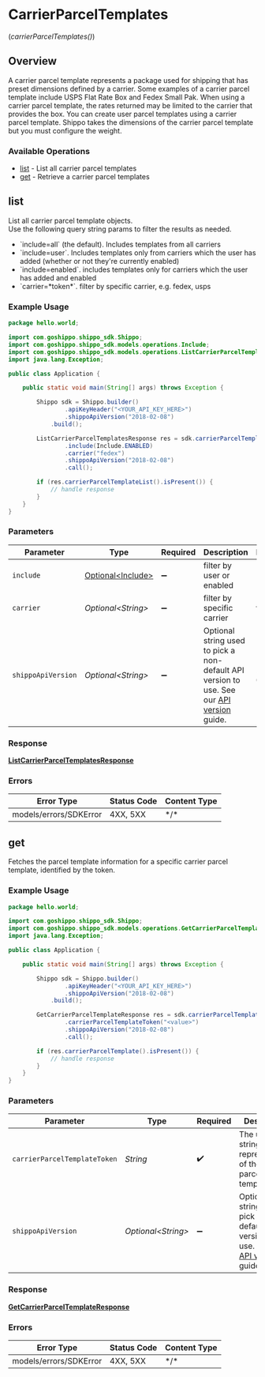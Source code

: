 # CarrierParcelTemplates
(*carrierParcelTemplates()*)

## Overview

A carrier parcel template represents a package used for shipping that has preset dimensions defined by a carrier. Some examples of a carrier parcel template include USPS Flat Rate Box and Fedex Small Pak. When using a carrier parcel template, the rates returned may be limited to the carrier that provides the box. You can create user parcel templates using a carrier parcel template. Shippo takes the dimensions of the carrier parcel template but you must configure the weight.

<SchemaDefinition schemaRef="#/components/schemas/CarrierParcelTemplate"/>

### Available Operations

* [list](#list) - List all carrier parcel templates
* [get](#get) - Retrieve a carrier parcel templates

## list

List all carrier parcel template objects. <br> Use the following query string params to filter the results as needed. <br>
<ul>
<li>`include=all` (the default). Includes templates from all carriers </li>
<li>`include=user`. Includes templates only from carriers which the user has added (whether or not they're currently enabled) </li>
<li>`include=enabled`. includes templates only for carriers which the user has added and enabled </li>
<li>`carrier=*token*`. filter by specific carrier, e.g. fedex, usps </li>
</ul>

### Example Usage

```java
package hello.world;

import com.goshippo.shippo_sdk.Shippo;
import com.goshippo.shippo_sdk.models.operations.Include;
import com.goshippo.shippo_sdk.models.operations.ListCarrierParcelTemplatesResponse;
import java.lang.Exception;

public class Application {

    public static void main(String[] args) throws Exception {

        Shippo sdk = Shippo.builder()
                .apiKeyHeader("<YOUR_API_KEY_HERE>")
                .shippoApiVersion("2018-02-08")
            .build();

        ListCarrierParcelTemplatesResponse res = sdk.carrierParcelTemplates().list()
                .include(Include.ENABLED)
                .carrier("fedex")
                .shippoApiVersion("2018-02-08")
                .call();

        if (res.carrierParcelTemplateList().isPresent()) {
            // handle response
        }
    }
}
```

### Parameters

| Parameter                                                                                                                                                          | Type                                                                                                                                                               | Required                                                                                                                                                           | Description                                                                                                                                                        | Example                                                                                                                                                            |
| ------------------------------------------------------------------------------------------------------------------------------------------------------------------ | ------------------------------------------------------------------------------------------------------------------------------------------------------------------ | ------------------------------------------------------------------------------------------------------------------------------------------------------------------ | ------------------------------------------------------------------------------------------------------------------------------------------------------------------ | ------------------------------------------------------------------------------------------------------------------------------------------------------------------ |
| `include`                                                                                                                                                          | [Optional\<Include>](../../models/operations/Include.md)                                                                                                           | :heavy_minus_sign:                                                                                                                                                 | filter by user or enabled                                                                                                                                          |                                                                                                                                                                    |
| `carrier`                                                                                                                                                          | *Optional\<String>*                                                                                                                                                | :heavy_minus_sign:                                                                                                                                                 | filter by specific carrier                                                                                                                                         | fedex                                                                                                                                                              |
| `shippoApiVersion`                                                                                                                                                 | *Optional\<String>*                                                                                                                                                | :heavy_minus_sign:                                                                                                                                                 | Optional string used to pick a non-default API version to use. See our <a href="https://docs.goshippo.com/docs/api_concepts/apiversioning/">API version</a> guide. | 2018-02-08                                                                                                                                                         |

### Response

**[ListCarrierParcelTemplatesResponse](../../models/operations/ListCarrierParcelTemplatesResponse.md)**

### Errors

| Error Type             | Status Code            | Content Type           |
| ---------------------- | ---------------------- | ---------------------- |
| models/errors/SDKError | 4XX, 5XX               | \*/\*                  |

## get

Fetches the parcel template information for a specific carrier parcel template, identified by the token.

### Example Usage

```java
package hello.world;

import com.goshippo.shippo_sdk.Shippo;
import com.goshippo.shippo_sdk.models.operations.GetCarrierParcelTemplateResponse;
import java.lang.Exception;

public class Application {

    public static void main(String[] args) throws Exception {

        Shippo sdk = Shippo.builder()
                .apiKeyHeader("<YOUR_API_KEY_HERE>")
                .shippoApiVersion("2018-02-08")
            .build();

        GetCarrierParcelTemplateResponse res = sdk.carrierParcelTemplates().get()
                .carrierParcelTemplateToken("<value>")
                .shippoApiVersion("2018-02-08")
                .call();

        if (res.carrierParcelTemplate().isPresent()) {
            // handle response
        }
    }
}
```

### Parameters

| Parameter                                                                                                                                                          | Type                                                                                                                                                               | Required                                                                                                                                                           | Description                                                                                                                                                        | Example                                                                                                                                                            |
| ------------------------------------------------------------------------------------------------------------------------------------------------------------------ | ------------------------------------------------------------------------------------------------------------------------------------------------------------------ | ------------------------------------------------------------------------------------------------------------------------------------------------------------------ | ------------------------------------------------------------------------------------------------------------------------------------------------------------------ | ------------------------------------------------------------------------------------------------------------------------------------------------------------------ |
| `carrierParcelTemplateToken`                                                                                                                                       | *String*                                                                                                                                                           | :heavy_check_mark:                                                                                                                                                 | The unique string representation of the carrier parcel template                                                                                                    |                                                                                                                                                                    |
| `shippoApiVersion`                                                                                                                                                 | *Optional\<String>*                                                                                                                                                | :heavy_minus_sign:                                                                                                                                                 | Optional string used to pick a non-default API version to use. See our <a href="https://docs.goshippo.com/docs/api_concepts/apiversioning/">API version</a> guide. | 2018-02-08                                                                                                                                                         |

### Response

**[GetCarrierParcelTemplateResponse](../../models/operations/GetCarrierParcelTemplateResponse.md)**

### Errors

| Error Type             | Status Code            | Content Type           |
| ---------------------- | ---------------------- | ---------------------- |
| models/errors/SDKError | 4XX, 5XX               | \*/\*                  |